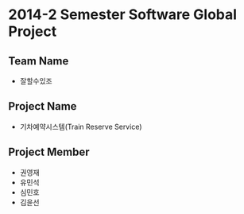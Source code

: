 # 2014-2 Semester Software Global Project

## Team Name
- 잘할수있조

## Project Name
- 기차예약시스템(Train Reserve Service)

## Project Member
- 권영재
- 유민석
- 심민호
- 김윤선
